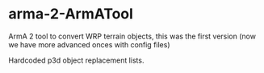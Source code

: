 # arma-2-ArmATool

ArmA 2 tool to convert WRP terrain objects, this was the first version (now we have more advanced onces with config files)

Hardcoded p3d object replacement lists.
